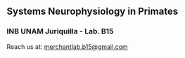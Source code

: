## Systems Neurophysiology in Primates 
### INB UNAM Juriquilla - Lab. B15

Reach us at: merchantlab.b15@gmail.com


